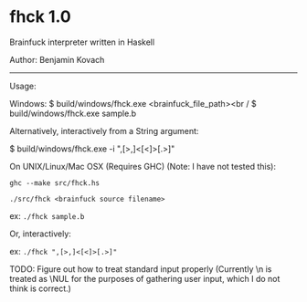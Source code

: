 fhck 1.0
====

Brainfuck interpreter written in Haskell

Author: Benjamin Kovach

----
Usage:

Windows:
$ build/windows/fhck.exe <brainfuck_file_path><br /
$ build/windows/fhck.exe sample.b

Alternatively, interactively from a String argument:

$ build/windows/fhck.exe -i ",[>,]<[<]>[.>]"

On UNIX/Linux/Mac OSX (Requires GHC) (Note: I have not tested this):

`ghc --make src/fhck.hs`

`./src/fhck <brainfuck source filename>`

ex: `./fhck sample.b`

Or, interactively:

ex: `./fhck ",[>,]<[<]>[.>]"`

TODO:
Figure out how to treat standard input properly (Currently \n is treated as \NUL for the purposes of gathering user input, which I do not think is correct.)